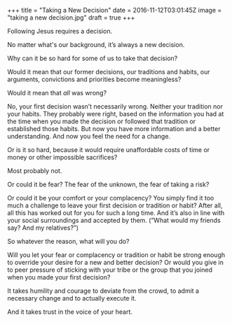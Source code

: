 +++
title = "Taking a New Decision"
date = 2016-11-12T03:01:45Z
image = "taking a new decision.jpg"
draft = true
+++

Following Jesus requires a decision. 

No matter what's our background, it’s always a new decision.

Why can it be so hard for some of us to take that decision?

Would it mean that our former decisions, our traditions and habits, our arguments, convictions and priorities become meaningless? 

Would it mean that *all* was wrong?

No, your first decision wasn’t necessarily wrong. Neither your tradition nor your habits. They probably were right, based on the information you had at the time when you made the decision or followed that tradition or established those habits. But now you have more information and a better understanding. And now you feel the need for a change.

Or is it so hard, because it would require unaffordable costs of time or money or other impossible sacrifices?

Most probably not.

Or could it be fear? The fear of the unknown, the fear of taking a risk?

Or could it be your comfort or your complacency? You simply find it too much a challenge to leave your first decision or tradition or habit? After all, all this has worked out for you for such a long time. And it’s also in line with your social surroundings and accepted by them. (”What would my friends say? And my relatives?”)

So whatever the reason, what will you do?

Will you let your fear or complacency or tradition or habit be strong enough to override your desire for a new and better decision? Or would you give in to peer pressure of sticking with your tribe or the group that you joined when you made your first decision? 

It takes humility and courage to deviate from the crowd, to admit a necessary change and to actually execute it. 

And it takes trust in the voice of your heart. 